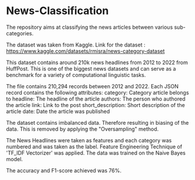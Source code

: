 # News-Classification
The repository aims at classifying the news articles between various sub-categories.

The dataset was taken from Kaggle.
Link for the dataset : https://www.kaggle.com/datasets/rmisra/news-category-dataset

This dataset contains around 210k news headlines from 2012 to 2022 from HuffPost. This is one of the biggest news datasets and can serve as a benchmark for a variety of computational linguistic tasks.

The file contains 210,294 records between 2012 and 2022. Each JSON record contains the following attributes:
category: Category article belongs to
headline: The headline of the article
authors: The person who authored the article
link: Link to the post
short_description: Short description of the article
date: Date the article was published

The dataset contains imbalanced data. Therefore resulting in biasing of the data. This is removed by applying the "Oversampling" method.

The News Headlines were taken as features and each category was numbered and was taken as the label.
Feature Engineering Technique of 'TF_IDF Vectorizer' was applied.
The data was trained on the Naive Bayes model.

The accuracy and F1-score achieved was 76%.
